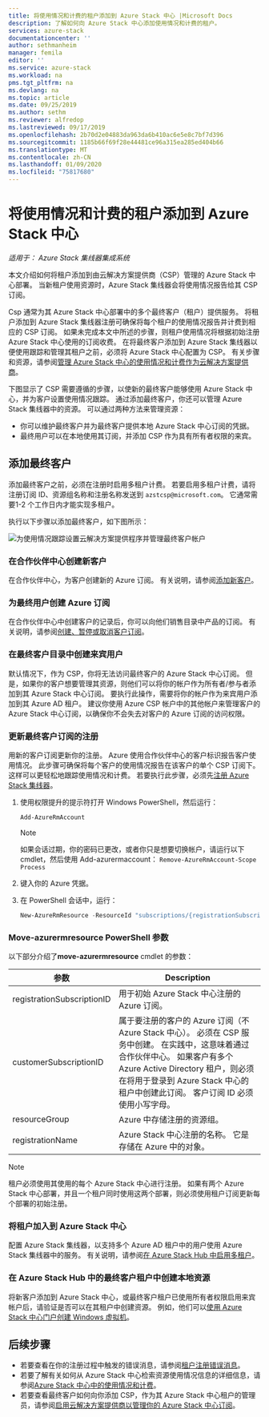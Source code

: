 ```yaml
---
title: 将使用情况和计费的租户添加到 Azure Stack 中心 |Microsoft Docs
description: 了解如何向 Azure Stack 中心添加使用情况和计费的租户。
services: azure-stack
documentationcenter: ''
author: sethmanheim
manager: femila
editor: ''
ms.service: azure-stack
ms.workload: na
pms.tgt_pltfrm: na
ms.devlang: na
ms.topic: article
ms.date: 09/25/2019
ms.author: sethm
ms.reviewer: alfredop
ms.lastreviewed: 09/17/2019
ms.openlocfilehash: 2b70d2e04883da963da6b410ac6e5e8c7bf7d396
ms.sourcegitcommit: 1185b66f69f28e44481ce96a315ea285ed404b66
ms.translationtype: MT
ms.contentlocale: zh-CN
ms.lasthandoff: 01/09/2020
ms.locfileid: "75817680"
---
```

# <a name="add-tenant-for-usage-and-billing-to-azure-stack-hub"></a>将使用情况和计费的租户添加到 Azure Stack 中心

*适用于： Azure Stack 集线器集成系统*

本文介绍如何将租户添加到由云解决方案提供商（CSP）管理的 Azure Stack 中心部署。 当新租户使用资源时，Azure Stack 集线器会将使用情况报告给其 CSP 订阅。

Csp 通常为其 Azure Stack 中心部署中的多个最终客户（租户）提供服务。 将租户添加到 Azure Stack 集线器注册可确保将每个租户的使用情况报告并计费到相应的 CSP 订阅。 如果未完成本文中所述的步骤，则租户使用情况将根据初始注册 Azure Stack 中心使用的订阅收费。 在将最终客户添加到 Azure Stack 集线器以便使用跟踪和管理其租户之前，必须将 Azure Stack 中心配置为 CSP。 有关步骤和资源，请参阅[管理 Azure Stack 中心的使用情况和计费作为云解决方案提供商](azure-stack-add-manage-billing-as-a-csp.md)。

下图显示了 CSP 需要遵循的步骤，以使新的最终客户能够使用 Azure Stack 中心，并为客户设置使用情况跟踪。 通过添加最终客户，你还可以管理 Azure Stack 集线器中的资源。 可以通过两种方法来管理资源：

- 你可以维护最终客户并为最终客户提供本地 Azure Stack 中心订阅的凭据。  
- 最终用户可以在本地使用其订阅，并添加 CSP 作为具有所有者权限的来宾。

## <a name="add-an-end-customer"></a>添加最终客户

添加最终客户之前，必须在注册时启用多租户计费。 若要启用多租户计费，请将注册订阅 ID、资源组名称和注册名称发送到 `azstcsp@microsoft.com`。 它通常需要1-2 个工作日内才能实现多租户。

执行以下步骤以添加最终客户，如下图所示：

![为使用情况跟踪设置云解决方案提供程序并管理最终客户帐户](media/azure-stack-csp-enable-billing-usage-tracking/process-csp-enable-billing.png)

### <a name="create-a-new-customer-in-partner-center"></a>在合作伙伴中心创建新客户

在合作伙伴中心，为客户创建新的 Azure 订阅。 有关说明，请参阅[添加新客户](/partner-center/add-a-new-customer)。

### <a name="create-an-azure-subscription-for-the-end-customer"></a>为最终用户创建 Azure 订阅

在合作伙伴中心中创建客户的记录后，你可以向他们销售目录中产品的订阅。 有关说明，请参阅[创建、暂停或取消客户订阅](/partner-center/create-a-new-subscription)。

### <a name="create-a-guest-user-in-the-end-customer-directory"></a>在最终客户目录中创建来宾用户

默认情况下，作为 CSP，你将无法访问最终客户的 Azure Stack 中心订阅。 但是，如果你的客户想要管理其资源，则他们可以将你的帐户作为所有者/参与者添加到其 Azure Stack 中心订阅。 要执行此操作，需要将你的帐户作为来宾用户添加到其 Azure AD 租户。 建议你使用 Azure CSP 帐户中的其他帐户来管理客户的 Azure Stack 中心订阅，以确保你不会失去对客户的 Azure 订阅的访问权限。

### <a name="update-the-registration-with-the-end-customer-subscription"></a>更新最终客户订阅的注册

用新的客户订阅更新你的注册。 Azure 使用合作伙伴中心的客户标识报告客户使用情况。 此步骤可确保将每个客户的使用情况报告在该客户的单个 CSP 订阅下。 这样可以更轻松地跟踪使用情况和计费。 若要执行此步骤，必须先[注册 Azure Stack 集线器](azure-stack-registration.md)。

1. 使用权限提升的提示符打开 Windows PowerShell，然后运行：  

   ```powershell
   Add-AzureRmAccount
   ```

   >[!Note]
   > 如果会话过期，你的密码已更改，或者你只是想要切换帐户，请运行以下 cmdlet，然后使用 Add-azurermaccount： `Remove-AzureRmAccount-Scope Process`

2. 键入你的 Azure 凭据。
3. 在 PowerShell 会话中，运行：

   ```powershell
   New-AzureRmResource -ResourceId "subscriptions/{registrationSubscriptionId}/resourceGroups/{resourceGroup}/providers/Microsoft.AzureStack/registrations/{registrationName}/customerSubscriptions/{customerSubscriptionId}" -ApiVersion 2017-06-01
   ```

### <a name="new-azurermresource-powershell-parameters"></a>Move-azurermresource PowerShell 参数

以下部分介绍了**move-azurermresource** cmdlet 的参数：

| 参数 | Description |
| --- | --- |
|registrationSubscriptionID | 用于初始 Azure Stack 中心注册的 Azure 订阅。|
| customerSubscriptionID | 属于要注册的客户的 Azure 订阅（不 Azure Stack 中心）。 必须在 CSP 服务中创建。 在实践中，这意味着通过合作伙伴中心。 如果客户有多个 Azure Active Directory 租户，则必须在将用于登录到 Azure Stack 中心的租户中创建此订阅。 客户订阅 ID 必须使用小写字母。 |
| resourceGroup | Azure 中存储注册的资源组。 |
| registrationName | Azure Stack 中心注册的名称。 它是存储在 Azure 中的对象。 

> [!NOTE]  
> 租户必须使用其使用的每个 Azure Stack 中心进行注册。 如果有两个 Azure Stack 中心部署，并且一个租户同时使用这两个部署，则必须使用租户订阅更新每个部署的初始注册。

### <a name="onboard-tenant-to-azure-stack-hub"></a>将租户加入到 Azure Stack 中心

配置 Azure Stack 集线器，以支持多个 Azure AD 租户中的用户使用 Azure Stack 集线器中的服务。 有关说明，请参阅[在 Azure Stack Hub 中启用多租户](azure-stack-enable-multitenancy.md)。

### <a name="create-a-local-resource-in-the-end-customer-tenant-in-azure-stack-hub"></a>在 Azure Stack Hub 中的最终客户租户中创建本地资源

将新客户添加到 Azure Stack 中心，或最终客户租户已使用所有者权限启用来宾帐户后，请验证是否可以在其租户中创建资源。 例如，他们可以[使用 Azure Stack 中心门户创建 Windows 虚拟机](../user/azure-stack-quick-windows-portal.md)。

## <a name="next-steps"></a>后续步骤

- 若要查看在你的注册过程中触发的错误消息，请参阅[租户注册错误消息](azure-stack-registration-errors.md)。
- 若要了解有关如何从 Azure Stack 中心检索资源使用情况信息的详细信息，请参阅[Azure Stack 中心中的使用情况和计费](azure-stack-billing-and-chargeback.md)。
- 若要查看最终客户如何向你添加 CSP，作为其 Azure Stack 中心租户的管理员，请参阅[启用云解决方案提供商以管理你的 Azure Stack 中心订阅](../user/azure-stack-csp-enable-billing-usage-tracking.md)。
